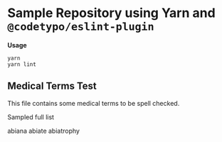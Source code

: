 # Sample Repository using Yarn and `@codetypo/eslint-plugin`

**Usage**

```
yarn
yarn lint
```

## Medical Terms Test

This file contains some medical terms to be spell checked.

Sampled full list

abiana
abiate
abiatrophy
